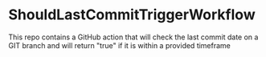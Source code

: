 # ShouldLastCommitTriggerWorkflow
This repo contains a GitHub action that will check the last commit date on a GIT branch and will return "true" if it is within a provided timeframe
